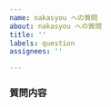 ```yaml
---
name: nakasyou への質問
about: nakasyou への質問
title: ''
labels: question
assignees: ''

---
```


### 質問内容
